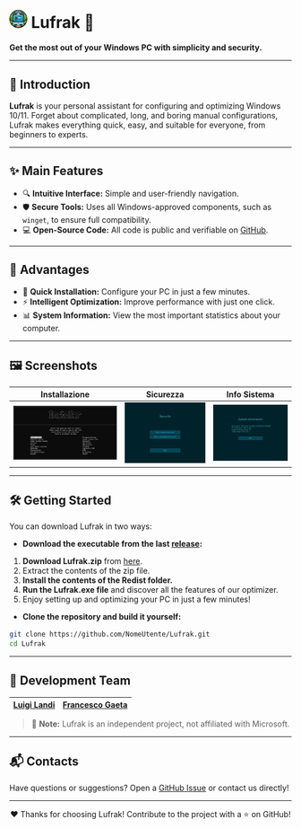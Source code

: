# <img src="Website/images/Logo.png" width="32"> Lufrak 🌟

**Get the most out of your Windows PC with simplicity and security.**

---

## 🚀 Introduction

**Lufrak** is your personal assistant for configuring and optimizing Windows 10/11. Forget about complicated, long, and boring manual configurations, Lufrak makes everything quick, easy, and suitable for everyone, from beginners to experts.

---

## ✨ Main Features

- 🔍 **Intuitive Interface:** Simple and user-friendly navigation.
- 🛡️ **Secure Tools:** Uses all Windows-approved components, such as `winget`, to ensure full compatibility.
- 💻 **Open-Source Code:** All code is public and verifiable on [GitHub](https://github.com/landiluigi746/Lufrak).

---

## 🎁 Advantages

- 🚀 **Quick Installation:** Configure your PC in just a few minutes.
- ⚡ **Intelligent Optimization:** Improve performance with just one click.
- 📊 **System Information:** View the most important statistics about your computer.

---

## 🖼️ Screenshots

| Installazione          | Sicurezza              | Info Sistema           |
|------------------------|------------------------|------------------------|
| ![Installer Screenshot](Website/images/Installer.png) | ![Security Screenshot](Website/images/Security.png) | ![System Info Screenshot](Website/images/System_Info.png) |

---

## 🛠️ Getting Started

You can download Lufrak in two ways:

- **Download the executable from the last [release](https://github.com/landiluigi746/Lufrak/releases/tag/v1.0):**

1. **Download Lufrak.zip** from [here](https://github.com/landiluigi746/Lufrak/releases/tag/v1.0).
2. Extract the contents of the zip file.
3. **Install the contents of the Redist folder.**
4. **Run the Lufrak.exe file** and discover all the features of our optimizer.
5. Enjoy setting up and optimizing your PC in just a few minutes!

- **Clone the repository and build it yourself:**
```bash
git clone https://github.com/NomeUtente/Lufrak.git
cd Lufrak
```

---

## 👥 Development Team

| [Luigi Landi](https://github.com/landiluigi746) | [Francesco Gaeta](https://github.com/KeKK0z) |
|---|---|

> 📝 **Note:** Lufrak is an independent project, not affiliated with Microsoft.

---

## 📬 Contacts

Have questions or suggestions? Open a [GitHub Issue](https://github.com/landiluigi746/Lufrak/issues) or contact us directly!

---

<p align="center">❤️ Thanks for choosing Lufrak! Contribute to the project with a ⭐ on GitHub!</p>